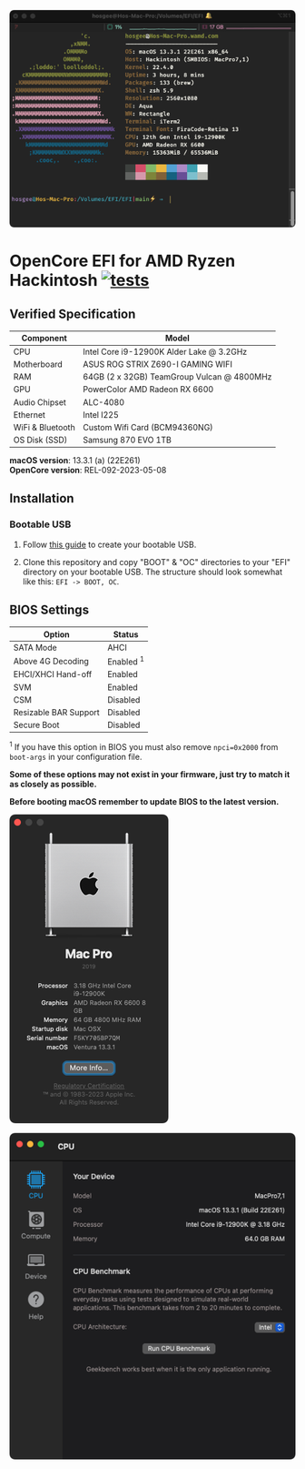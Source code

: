 ![neofetch](images/neofetch.png)

# OpenCore EFI for AMD Ryzen Hackintosh [![tests](https://github.com/mikigal/ryzen-hackintosh/actions/workflows/tests.yml/badge.svg)](https://github.com/mikigal/ryzen-hackintosh/actions/workflows/tests.yml)

## Verified Specification

| **Component**    | **Model**                                  |
| ---------------- | ------------------------------------------ |
| CPU              | Intel Core i9-12900K Alder Lake @ 3.2GHz   |
| Motherboard      | ASUS ROG STRIX Z690-I GAMING WIFI          |
| RAM              | 64GB (2 x 32GB) TeamGroup Vulcan @ 4800MHz |
| GPU              | PowerColor AMD Radeon RX 6600              |
| Audio Chipset    | ALC-4080                                   |
| Ethernet         | Intel I225                                 |
| WiFi & Bluetooth | Custom Wifi Card (BCM94360NG)              |
| OS Disk (SSD)    | Samsung 870 EVO 1TB                        |

**macOS version**: 13.3.1 (a) (22E261) \
**OpenCore version**: REL-092-2023-05-08

## Installation

### Bootable USB

1. Follow [this guide](https://dortania.github.io/OpenCore-Install-Guide/installer-guide/) to create your bootable USB.

2. Clone this repository and copy "BOOT" & "OC" directories to your "EFI" directory on your bootable USB. The structure should look somewhat like this: `EFI -> BOOT, OC`.


## BIOS Settings

| **Option**            | **Status**           |
| --------------------- | -------------------- |
| SATA Mode             | AHCI                 |
| Above 4G Decoding     | Enabled <sup>1</sup> |
| EHCI/XHCI Hand-off    | Enabled              |
| SVM                   | Enabled              |
| CSM                   | Disabled             |
| Resizable BAR Support | Disabled             |
| Secure Boot           | Disabled             |

<sup>1</sup> If you have this option in BIOS you must also remove `npci=0x2000` from `boot-args` in your configuration file.

**Some of these options may not exist in your firmware, just try to match it as closely as possible.**

**Before booting macOS remember to update BIOS to the latest version.**

![about-this-mac](images/about-this-mac.png)

![geekbench](images/geekbench.png)